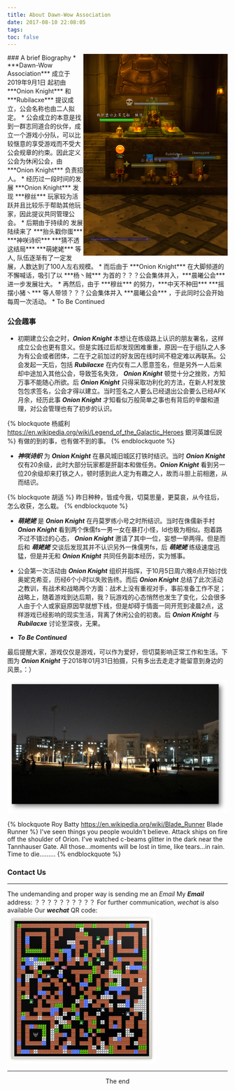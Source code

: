```yaml
---
title: About Dawn-Wow Association
date: 2017-08-10 22:08:05
tags:
toc: false
---
```

<img src='chenxi1.png' title='Photo taken in Tsinghua,June,2017' style='float:right; width:330px'/>
### <i class="fa fa-id-card-o fa-lg" aria-hidden="true"></i> A brief Biography
* ***<font title="&nbsp; 晨曦公会">Dawn-Wow Association</font>*** 成立于2019年9月1日 起初由 ***<font title="&nbsp; 洋葱骑士">Onion Knight</font>*** 和 ***<font title="&nbsp; 拉比莱克西">Rubilacxe</font>*** 提议成立，公会名称也由二人拟定。
* 公会成立的本意是找到一群志同道合的伙伴，成立一个游戏小分队，可以比较惬意的享受游戏而不受大公会规章的约束。因此定义公会为休闲公会，由 ***<font title="&nbsp; 洋葱骑士">Onion Knight</font>*** 负责招人。
* 经历过一段时间的发展 ***<font title="&nbsp; 洋葱骑士">Onion Knight</font>*** 发现 ***穆丝*** 玩家较为活跃并且比较乐于帮助其他玩家，因此提议共同管理公会。
* 后期由于持续的 <font title="&nbsp; 路过拉拢以及大脚刷屏">发展</font> 陆续来了 ***抬头戳你蛋*** ***神咲诗织*** ***猜不透这结局*** ***萌姥姥*** 等人, 队伍逐渐有了一定发展，人数达到了100人左右规模。
* 而后由于 ***<font title="&nbsp; 洋葱骑士">Onion Knight</font>*** 在大脚频道的不懈喊话，吸引了以 ***杨丶贼*** 为首的？？？公会集体并入，***晨曦公会*** 进一步发展壮大。
* 再然后，由于 ***穆丝*** 的努力，***中天不种田***  ***摇摆小猪丶*** 等人带领？？？公会集体并入 ***晨曦公会*** ，于此同时公会开始每周一次活动。
* To Be Continued

### <i class="fa fa-leaf fa-lg" aria-hidden="true"></i> 公会趣事
* 初期建立公会之时，***<font title="&nbsp; 洋葱骑士">Onion Knight</font>*** 本想让在练级路上认识的朋友署名，这样成立公会也更有意义。但是实践过后却发现困难重重，原因一在于组队之人多为有公会或者团体，二在于之前加过的好友因在线时间不稳定难以再联系。公会发起一天后，包括 ***<font title="&nbsp; 拉比莱克西">Rubilacxe</font>*** 在内仅有二人愿意签名，但是另外一人后来却中途加入其他公会，导致签名失效， ***<font title="&nbsp; 洋葱骑士">Onion Knight</font>*** 顿觉十分之挫败，方知万事不能随心所欲。后 ***<font title="&nbsp; 洋葱骑士">Onion Knight</font>*** 只得采取功利化的方法，在新人村发放包包求签名，公会才得以建立。当时签名之人要么已经退出公会要么已经AFK月余，经历此事 ***<font title="&nbsp; 洋葱骑士">Onion Knight</font>*** 才知看似万般简单之事也有背后的辛酸和道理，对公会管理也有了初步的认识。

{% blockquote 杨威利 https://en.wikipedia.org/wiki/Legend_of_the_Galactic_Heroes 銀河英雄伝説 %}
有做的到的事，也有做不到的事。
{% endblockquote %}

* ***神咲诗织*** 为 ***<font title="&nbsp; 洋葱骑士">Onion Knight</font>*** 在暴风城旧城区打铁时结识。当时 ***<font title="&nbsp; 洋葱骑士">Onion Knight</font>*** 仅有20余级，此时大部分玩家都是肝副本和做任务。***<font title="&nbsp; 洋葱骑士">Onion Knight</font>*** 看到另一位20余级却来打铁之人，顿时感到此人定为有趣之人，故而斗胆上前相邀，从而结识。

{% blockquote 胡适 %}
昨日种种，皆成今我，切莫思量，更莫哀，从今往后，怎么收获，怎么栽。
{% endblockquote %}

* ***萌姥姥*** 是 ***<font title="&nbsp; 洋葱骑士">Onion Knight</font>*** 在丹莫罗练小号之时所结识。当时在侏儒新手村 ***<font title="&nbsp; 洋葱骑士">Onion Knight</font>*** 看到两个侏儒fs一男一女在暴打小怪，Id也极为相似。抱着路不过不错过的心态， ***<font title="&nbsp; 洋葱骑士">Onion Knight</font>*** 邀请了其中一位，妄想一举两得。但是而后和 ***萌姥姥*** 交谈后发现其并不认识另外一侏儒男fs，后 ***萌姥姥*** 练级速度迅猛，但是并无和 ***<font title="&nbsp; 洋葱骑士">Onion Knight</font>*** 共同任务副本经历，实为憾事。

* 公会第一次活动由 ***<font title="&nbsp; 洋葱骑士">Onion Knight</font>*** 组织并指挥，于10月5日周六晚8点开始讨伐奥妮克希亚，历经6个小时以失败告终。而后 ***<font title="&nbsp; 洋葱骑士">Onion Knight</font>*** 总结了此次活动之教训，有战术和战略两个方面：战术上没有重视对手，事前准备工作不足；战略上，随着游戏到达后期，我？玩游戏的心态悄然也发生了变化，公会很多人由于个人或家庭原因早就想下线，但是却碍于情面一同开荒到凌晨2点，这样游戏已经影响的现实生活，背离了休闲公会的初衷。后 ***<font title="&nbsp; 洋葱骑士">Onion Knight</font>*** 与 ***<font title="&nbsp; 拉比莱克西">Rubilacxe</font>*** 讨论至深夜，无果。

* ***To Be Continued***

最后提醒大家，游戏仅仅是游戏，可以作为爱好，但切莫影响正常工作和生活。下图为  ***<font title="&nbsp; 洋葱骑士">Onion Knight</font>*** 于2018年01月31日拍摄，只有多出去走走才能留意到身边的风景。：）

<img src='tsinghua3.png' title='Picture Shot on Jan 31st, 2018'/>

{% blockquote Roy Batty https://en.wikipedia.org/wiki/Blade_Runner Blade Runner %}
I've seen things you people wouldn't believe. Attack ships on fire off the shoulder of Orion. I've watched c-beams glitter in the dark near the Tannhauser Gate. All those...moments will be lost in time, like tears...in rain. Time to die.........
{% endblockquote %}

### <i class="fa fa-paper-plane fa-lg" aria-hidden="true"></i> Contact Us
---
The undemanding and proper way is sending me an *Email*
<i class="fa fa-envelope-o" aroa-hidden="true"></i> My ***Email*** address: ？？？？？？？？？？
For further communication, *wechat* is also available
<i class="fa fa-wechat" aroa-hidden="true"></i> Our ***wechat*** QR code: <img src='wechat1.png' title='晨曦微信群' style='width:340px'/>

---

<center>The end</center>
